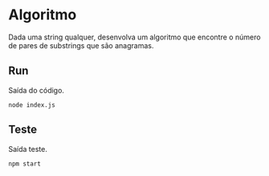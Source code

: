 # Algoritmo 

Dada uma string qualquer, desenvolva um algoritmo que encontre o número de pares de substrings que são anagramas.

## Run

Saída do código.
```Terminal
node index.js
```

## Teste

Saída teste.

```Terminal
npm start
```